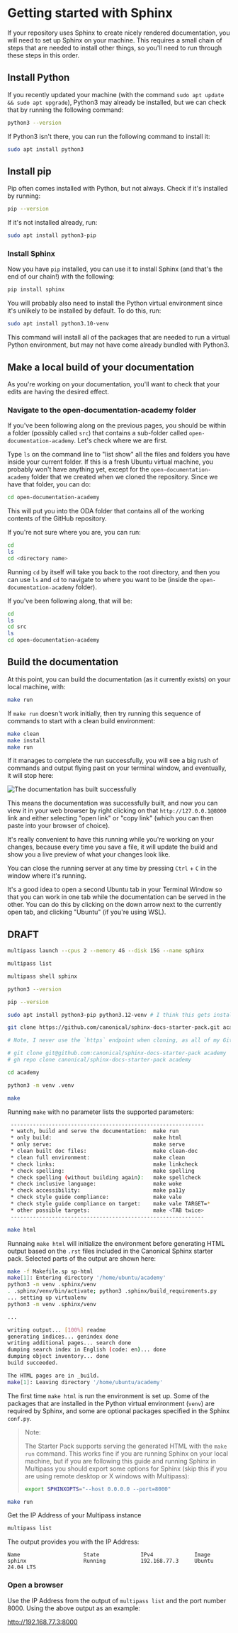 # Getting started with Sphinx

If your repository uses Sphinx to create nicely rendered documentation, you will need to set up Sphinx on your machine.
This requires a small chain of steps that are needed to install other things, so you'll need to run through these steps in this order. 

## Install Python

If you recently updated your machine (with the command `sudo apt update && sudo apt upgrade`), Python3 may already be installed, but we can check that by running the following command:

```bash
python3 --version
```

If Python3 isn't there, you can run the following command to install it:

```bash
sudo apt install python3
```

## Install pip

Pip often comes installed with Python, but not always. Check if it's installed by running:

```bash
pip --version
```

If it's not installed already, run:

```bash
sudo apt install python3-pip
```

### Install Sphinx

Now you have `pip` installed, you can use it to install Sphinx (and that's the end of our chain!) with the following:

```bash
pip install sphinx
```

You will probably also need to install the Python virtual environment since it's unlikely to be installed by default. To do this, run:

```bash
sudo apt install python3.10-venv
```

This command will install all of the packages that are needed to run a virtual Python environment, but may not have come already bundled with Python3.

## Make a local build of your documentation

As you're working on your documentation, you'll want to check that your edits are having the desired effect. 

### Navigate to the open-documentation-academy folder

If you've been following along on the previous pages, you should be within a folder (possibly called `src`) that contains a sub-folder called `open-documentation-academy`. Let's check where we are first.

Type `ls` on the command line to "list show" all the files and folders you have inside your current folder. If this is a fresh Ubuntu virtual machine, you probably won't have anything yet, except for the `open-documentation-academy` folder that we created when we cloned the repository. Since we have that folder, you can do:

```bash
cd open-documentation-academy 
```

This will put you into the ODA folder that contains all of the working contents of the GitHub repository. 

If you're not sure where you are, you can run:

```bash
cd
ls
cd <directory name>
```

Running `cd` by itself will take you back to the root directory, and then you can use `ls` and `cd` to navigate to where you want to be (inside the `open-documentation-academy` folder).

If you've been following along, that will be:

```bash
cd
ls
cd src
ls
cd open-documentation-academy
```

## Build the documentation

At this point, you can build the documentation (as it currently exists) on your local machine, with:

```bash
make run
```

If `make run` doesn't work initially, then try running this sequence of commands to start with a clean build environment:

```bash
make clean
make install
make run
```

If it manages to complete the run successfully, you will see a big rush of commands and output flying past on your terminal window, and eventually, it will stop here:

![The documentation has built successfully](images/docs_being_served.png)

This means the documentation was successfully built, and now you can view it in your web browser by right clicking on that `http://127.0.0.1@8000` link and either selecting "open link" or "copy link" (which you can then paste into your browser of choice). 

It's really convenient to have this running while you're working on your changes, because every time you save a file, it will update the build and show you a live preview of what your changes look like. 

You can close the running server at any time by pressing `Ctrl` + `C` in the window where it's running.

It's a good idea to open a second Ubuntu tab in your Terminal Window so that you can work in one tab while the documentation can be served in the other. You can do this by clicking on the down arrow next to the currently open tab, and clicking "Ubuntu" (if you're using WSL). 


## DRAFT

```bash
multipass launch --cpus 2 --memory 4G --disk 15G --name sphinx

multipass list

multipass shell sphinx

python3 --version

pip --version

sudo apt install python3-pip python3.12-venv # I think this gets installed in the venv python3-sphinx

git clone https://github.com/canonical/sphinx-docs-starter-pack.git academy

# Note, I never use the `https` endpoint when cloning, as all of my GitHub repos require the `ssh` endpoint. But, in a Multipass machine I don't always copy my ssh keys over, and so I cannot use the `ssh` endpoint. If you are running this on the machine where you normally interact with GitHub, then use the `ssh` or `gh` API endpoint.

# git clone git@github.com:canonical/sphinx-docs-starter-pack academy
# gh repo clone canonical/sphinx-docs-starter-pack academy

cd academy

python3 -m venv .venv

make
```

Running `make` with no parameter lists the supported parameters:

```bash
 -------------------------------------------------------------
 * watch, build and serve the documentation:  make run
 * only build:                                make html
 * only serve:                                make serve
 * clean built doc files:                     make clean-doc
 * clean full environment:                    make clean
 * check links:                               make linkcheck
 * check spelling:                            make spelling
 * check spelling (without building again):   make spellcheck
 * check inclusive language:                  make woke
 * check accessibility:                       make pa11y
 * check style guide compliance:              make vale
 * check style guide compliance on target:    make vale TARGET=*
 * other possible targets:                    make <TAB twice>
 -------------------------------------------------------------
 ```

```bash
make html
```

Runnaing `make html` will initialize the environment before generating HTML output based on the `.rst` files included in the Canonical Sphinx starter pack. Selected parts of the output are shown here:

```bash
make -f Makefile.sp sp-html
make[1]: Entering directory '/home/ubuntu/academy'
python3 -m venv .sphinx/venv
. .sphinx/venv/bin/activate; python3 .sphinx/build_requirements.py
... setting up virtualenv
python3 -m venv .sphinx/venv

...

writing output... [100%] readme
generating indices... genindex done
writing additional pages... search done
dumping search index in English (code: en)... done
dumping object inventory... done
build succeeded.

The HTML pages are in _build.
make[1]: Leaving directory '/home/ubuntu/academy'
```

The first time `make html` is run the environment is set up. Some of the packages that are installed in the Python virtual environment (`venv`) are required by Sphinx, and some are optional packages specified in the Sphinx `conf.py`.

> Note:
>
> The Starter Pack supports serving the generated HTML with the `make run` command. This works fine if you are running Sphinx on your local machine, but if you are following this guide and running Sphinx in Multipass you should export some options for Sphinx (skip this if you are using remote desktop or X windows with Multipass):
>
> ```bash
> export SPHINXOPTS="--host 0.0.0.0 --port=8000"
> ```

```bash
make run
```


Get the IP Address of your Multipass instance
```bash
multipass list
```

The output provides you with the IP Address:

```
Name                    State             IPv4             Image
sphinx                  Running           192.168.77.3     Ubuntu 24.04 LTS
```

### Open a browser

Use the IP Address from the output of `multipass list` and the port number 8000. Using the above output as an example:

http://192.168.77.3:8000
